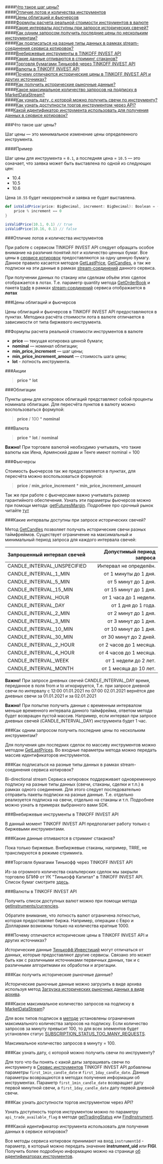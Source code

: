 ####[Что такое шаг цены?](#2.1)  
####[Отличие лотов и количества инструментов](#2.2)  
####[Цены облигаций и фьючерсов](#2.3)  
####[Формулы расчета реальной стоимости инструментов в валюте ](#2.4)  
####[Какие интервалы доступны при запросе исторических свечей?](#2.5)  
####[Как одним запросом получить последние цены по нескольким инструментам?](#2.6)  
####[Как подписаться на разные типы данных в рамках stream-соединения сервиса котировок?](#2.7)  
####[Внебиржевые инструменты в TINKOFF INVEST API](#2.8)  
####[Какие данные отливаются в стриминг стаканов?](#2.9)  
####[Торговля бумагами Тинькофф через TINKOFF INVEST API](#2.10)  
####[Валюты в TINKOFF INVEST API](#2.11)  
####[Почему отличаются исторические цены в TINKOFF INVEST API и других источниках?](#2.12)  
####[Как получить исторические рыночные данные?](#2.13)  
####[Какое максимальное количество запросов на подписку в MarketDataStream?](#2.14)  
####[Как узнать дату, с которой можно получить свечи по инструменту?](#2.15)  
####[Как узнать доступности торгов инструментом через API?](#2.16)  
###[Какой идентификатор инструмента использовать для получения данных в сервисе котировок?](#2.17)  

###Что такое шаг цены? <a id="2.1"></a>

Шаг цены — это минимальное изменение цены определенного инструмента.

####Пример

Шаг цены для инструмента = `0.1`, а последняя цена = `10.5` — это означает, что заявка может быть выставлена по одной из следующих цен:

* 10.4
* 10.5
* 10.6

Цена `10.55` будет некорректной и заявка не будет выставлена.

```scala
def isValidPrice(price: BigDecimal, increment: BigDecimal): Boolean = {
    price % increment == 0
}

isValidPrice(10.1, 0.1) // true
isValidPrice(10.16, 0.1) // false
```

###Отличие лотов и количества инструментов <a id="2.2"></a>

При работе с сервисом TINKOFF INVEST API следует обращать особое внимание на различия понятий
лот и количество ценных бумаг. Все цены в [сервисе котировок](/investAPI/head-marketdata/) предоставляются
за одну ценную бумагу. Данное правило касается методов [GetLastPrice](/investAPI/marketdata#getlastprices), 
[GetCandles](/investAPI/marketdata#getcandles), а так же подписки на эти данные в рамках [stream-соединений](/investAPI/marketdata#marketdatastreamservice)
данного сервиса. 

При получении данных по стакану или сделкам объём этих сделок отображается в лотах. Т.е. параметр quantity
метода [GetOrderBook](/investAPI/marketdata#getorderbook) и пакета [trade](/investAPI/marketdata#trade) в рамках
[stream-соединений](/investAPI/marketdata#marketdatastreamservice) сервиса отображается в **лотах**

###Цены облигаций и фьючерсов <a id="2.3"></a>

Цены облигаций и фьючерсов в TINKOFF INVEST API предоставляются в пунктах. Методика расчёта стоимости 
лота в валюте отличается в зависимости от типа биржевого инструмента. 

##Формулы расчета реальной стоимости инструментов в валюте <a id="2.4"></a>

* **price** — текущая котировка ценной бумаги;
* **nominal** — номинал облигации;
* **min_price_increment** — шаг цены;
* **min_price_increment_amount** — стоимость шага цены;
* **lot** - лотность инструмента.

###Акции 

> **price** * **lot**

###Облигации 

Пункты цены для котировок облигаций представляют собой проценты номинала облигации. Для пересчёта пунктов
в валюту можно воспользоваться формулой:

> **price** / 100 * **nominal**


###Валюта 

> **price** * **lot** / **nominal**

**Важно!** При торговле валютой необходимо учитывать, что такие валюты как Иена, Армянский драм и Тенге имеют nominal = 100

<a name="futures"></a>
###Фьючерсы

Стоимость фьючерсов так же предоставляется в пунктах, для пересчёта можно воспользоваться формулой:

> **price** / **min_price_increment** * **min_price_increment_amount**

Так же при работе с фьючерсами важно учитывать размер гарантийного обеспечения. Узнать эти параметры фьючерсов
можно при помощи метода: [getFuturesMargin](/investAPI/instruments#getfuturesmargin). Подробнее про срочный
рынок читайте [тут](https://help.tinkoff.ru/forts/)

###Какие интервалы доступны при запросе исторических свечей? <a id="2.5"></a> 

Метод [GetCandles](/investAPI/marketdata#getcandles) позволяет получать исторические свечи разных 
таймфреймов. Существует ограничение на максимальный и минимальный период запроса для каждого интервала 
свечей: 

|Запрошенный интервал свечей|Допустимый период запроса|
|:---|---:|
| CANDLE_INTERVAL_UNSPECIFIED | Интервал не определён. |
| CANDLE_INTERVAL_1_MIN | от 1 минуты до 1 дня. |
| CANDLE_INTERVAL_5_MIN  | от 5 минут до 1 дня. |
| CANDLE_INTERVAL_15_MIN | от 15 минут до 1 дня. |
| CANDLE_INTERVAL_HOUR | от 1 часа до 1 недели. |
| CANDLE_INTERVAL_DAY | от 1 дня до 1 года. |
| CANDLE_INTERVAL_2_MIN | от 2 минут до 1 дня. |
| CANDLE_INTERVAL_3_MIN | от 3 минут до 1 дня. |
| CANDLE_INTERVAL_10_MIN | от 10 минут до 1 дня. |
| CANDLE_INTERVAL_30_MIN | от 30 минут до 2 дней. |
| CANDLE_INTERVAL_2_HOUR  | от 2 часов до 1 месяца. |
| CANDLE_INTERVAL_4_HOUR | от 4 часов до 1 месяца. |
| CANDLE_INTERVAL_WEEK | от 1 недели до 2 лет. |
| CANDLE_INTERVAL_MONTH | от 1 месяца до 10 лет. |

**Важно!** При запросе дневных свечей CANDLE_INTERVAL_DAY время, переданное в поля from и to игнорируется,
Т.е. при запросе дневной свечи по интервалу с 12:00 01.01.2021 по 07:00 02.01.2021 вернётся две дневных 
свечи за 01.01.2021 и за 02.01.2021

**Важно!**  При попытке получить данные с временным интервалом меньше временного интервала данного таймфрейма, ответом метода будет возвращен пустой массив. Например, если интервал при запросе дневных свечей (CANDLE_INTERVAL_DAY) инструмента будет 1 час.

###Как одним запросом получить последние цены по нескольким инструментам? <a id="2.6"></a>

Для получения цен последних сделок по массиву инструментов можно методом 
[GetLastPrices](/investAPI/marketdata#getlastprices). Во входные параметры метода можно передать массив
идентификаторов инструментов.

###Как подписаться на разные типы данных в рамках stream-соединения сервиса котировок? <a id="2.7"></a>

Bi-directional stream Сервиса котировок поддерживает одновременную подписку на разные типы данных (свечи,
стаканы, сделки и т.п.) в рамках одного соединения. Для этого следует последовательно отправить пакеты
подписки на разные данные. Т.е. отдельно реализуется подписка на свечи, отдельно на стаканы и т.п. 
Подробнее можно узнать в примерах выбранного вами SDK.

###Внебиржевые инструменты в TINKOFF INVEST API <a id="2.8"></a>

В данный момент TINKOFF INVEST API предполагает работу только с биржевыми инструментами.

###Какие данные отливаются в стриминг стаканов? <a id="2.9"></a>

Пока только биржевые. Внебиржевые стаканы, например, TRRE, не транслируются в режиме стриминга.

###Торговля бумагами Тинькофф через TINKOFF INVEST API<a id="2.10"></a>

Из-за огромного количества скальперских сделок мы закрыли торговлю БПИФ от УК "Тинькофф Капитал" в TINKOFF INVEST API. 
Список бумаг смотрите [здесь](https://russianinvestments.github.io/invest-openapi/).

###Валюты в TINKOFF INVEST API<a id="2.11"></a>

Получить список доступных валют можно при помощи метода [getInstruments/currencies](/investAPI/instruments#currencies).

Обратите внимание, что лотность валют ограничена лотностью, которая предоставляет биржа. Например, операции
с Евро и Долларами возможны только на количества кратные 1000.

###Почему отличаются исторические цены в TINKOFF INVEST API и других источниках?<a id="2.12"></a>

Исторические данные [Тинькофф Инвестиций](https://www.tinkoff.ru/invest/) могут отличаться от данных,
которые предоставляют другие сервисы. Связано это может быть как с различными источниками первичных данных,
так и с различными алгоритмами их обработки и агрегации. 

###Как получить исторические рыночные данные?<a id="2.13"></a>

Исторические рыночные данные можно загрузить в виде архива используя метод [Загрузка исторических рыночных данных в виде архива](/investAPI/get_history/).


###Какое максимальное количество запросов на подписку в [MarketDataStream](/investAPI/marketdata/#marketdatastream)?<a id="2.14"></a>

Для всех типов подписок в [методе](/investAPI/marketdata/#marketdatastream) установлены ограничения максимального количества запросов на подписку.
Если количество запросов за минуту превысит 100, то для всех элементов будет установлен статус [SUBSCRIPTION_STATUS_TOO_MANY_REQUESTS](/investAPI/marketdata/#subscriptionstatus).

Максимальное количество запросов в минуту = 100.

###Как узнать дату, с которой можно получить свечи по инструменту?<a id="2.15"></a>

Для того что бы понять с какой даты запрашивать свечи по инструменту в [Сервис инструментов](/investAPI/head-instruments/) TINKOFF INVEST API добавлены параметры `first_1min_candle_date` и `first_1day_candle_date`.
Данные параметры возвращаются в методах получения информации об инструментах. Параметр `first_1min_candle_date` возвращает дату первой минутной свечи, а `first_1day_candle_date` дату первой дневной свечи.

###Как узнать доступности торгов инструментом через API?<a id="2.16"></a>

Узнать доступность торгов инструментом можно по параметру `api_trade_available_flag` в методе [getTradingStatus](/investAPI/marketdata/#gettradingstatus) или [FindInstrument](/investAPI/instruments/#findinstrument).


###Какой идентификатор инструмента использовать для получения данных в сервисе котировок?<a id="2.17"></a>

Все методы сервиса котировок принимают на вход `instrumentId` - параметр, в который можно передать значение **instrument_uid** *или* **FIGI**.
Получить более подробную информацию можно на странице [об идентификаторах инструментов](/investAPI/faq_identification/).